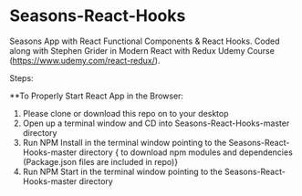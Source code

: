 # Seasons-React-Hooks
Seasons App with React Functional Components & React Hooks. Coded along with Stephen Grider in Modern React with Redux Udemy Course (https://www.udemy.com/react-redux/).

Steps:

**To Properly Start React App in the Browser:

1. Please clone or download this repo on to your desktop
2. Open up a terminal window and CD into Seasons-React-Hooks-master directory 
3. Run NPM Install in the terminal window pointing to the Seasons-React-Hooks-master directory { to download npm modules and dependencies (Package.json files are included in repo)}
4. Run NPM Start in the terminal window pointing to the Seasons-React-Hooks-master directory
